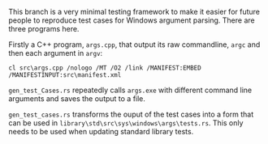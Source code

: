 This branch is a very minimal testing framework to make it easier for future people to reproduce test cases for Windows argument parsing. There are three programs here.

Firstly a C++ program, `args.cpp`, that output its raw commandline, `argc` and then each argument in `argv`:

    cl src\args.cpp /nologo /MT /O2 /link /MANIFEST:EMBED /MANIFESTINPUT:src\manifest.xml

`gen_test_Cases.rs` repeatedly calls `args.exe` with different command line arguments and saves the output to a file.

`gen_test_cases.rs` transforms the ouput of the test cases into a form that can be used in `library\std\src\sys\windows\args\tests.rs`. This only needs to be used when updating standard library tests.
